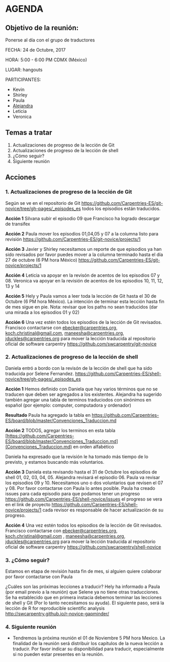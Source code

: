 # AGENDA
                                                            
## Objetivo de la reunión: 
Ponerse al día con el grupo de traductores
    
    
FECHA: 24 de Octubre, 2017

HORA: 5:00 - 6:00 PM CDMX (México)

LUGAR: hangouts

PARTICIPANTES:

 - Kevin
 - Shirley
 - Paula
 - [Alejandra](http://github.com/agbeltran)
 - Leticia
 - Veronica
 
## Temas a tratar

 1. Actualizaciones de progreso de la lección de Git 
 2. Actualizaciones de progreso de la lección de shell
 3. ¿Cómo seguir?
 4. Siguiente reunión
 
## Acciones

### 1. Actualizaciones de progreso de la lección de Git 

Según se ve en el repositorio de Git https://github.com/Carpentries-ES/git-novice/tree/gh-pages/_episodes_es todos los 
episodios están traducidos. 

**Acción 1** Silvana subir el episodio 09 que Francisco ha logrado descargar de transifex

**Acción 2** Paula mover los episodios 01,04,05 y 07 a la columna listo para revisión 
https://github.com/Carpentries-ES/git-novice/projects/1

**Acción 3** Javier y Shirley necesitamos un reporte de que episodios ya han sido revisados
por favor puedes mover a la columna terminado hasta el día 27 de octubre (6 PM hora México)
https://github.com/Carpentries-ES/git-novice/projects/1

**Acción 4** Leticia va apoyar en la revisón de acentos de los episodios 07 y 08. Veronica va apoyar en la revisión 
de acentos de los episodios 10, 11, 12, 13 y 14

**Acción 5** Hely y Paula vamos a leer toda la lección de Git hasta el 30 de Octubre (6 PM hora México). 
La intención de terminar esta lección hasta fin de mes sigue en pie. Nota: revisar que los paths no sean traducidos 
(dar una mirada a los episodios 01 y 02)

**Acción 6** Una vez estén todos los episodios de la lección de Git revisados. Francisco contactarse con ebecker@carpentries.org, koch.christinal@gmail.com, maneesha@carpentries.org, jduckles@carpentries.org para mover la lección traducida al repositorio oficial de software carpentry https://github.com/swcarpentry/git-novice

### 2. Actualizaciones de progreso de la lección de shell

 Daniela entró a bordo con la revisón de la lección de shell que ha sido traducida por Selene Fernandez. 
 https://github.com/Carpentries-ES/shell-novice/tree/gh-pages/_episodes_es
 
 **Acción 1** Hemos definido con Daniela que hay varios términos que no se traducen que deben ser agregados a los existentes. 
 Alejandra ha sugerido también agregar una tabla de terminos traduciodos con sinónimos en español (por ejemplo: computer, 
 computadora y ordenador)
 
 **Resultado** Paula ha agregado la tabla en https://github.com/Carpentries-ES/board/blob/master/Convenciones_Traduccion.md
 
 **Acción 2** TODOS, agregar los terminos en esta tabla [https://github.com/Carpentries-ES/board/blob/master/Convenciones_Traduccion.md](Convenciones_Traduccion.md) en orden alfabético
 
 Daniela ha expresado que la revisión le ha tomado más tiempo de lo previsto, y estamos buscando más voluntarios.
 
 **Acción 3** Daniela esta revisando hasta el 31 de Octubre los episodios de shell 01, 02, 03, 04, 05. Alejandra revisará el 
 episodio 06. Paula va revisar los episodios 09 y 10. Necesitamos uno o dos voluntarios que revisen el 07 y 08. Por favor 
 contactarse con Paula lo antes posible. Paula ha creado issues para cada episodio para que podamos tener un progreso 
 https://github.com/Carpentries-ES/shell-novice/issues el progreso se vera en el link de proyecto https://github.com/Carpentries-ES/shell-novice/projects/1 cada revisor es responsable de hacer actualización de su progreso.
 
 **Acción 4** Una vez estén todos los episodios de la lección de Git revisados. Francisco contactarse con 
ebecker@carpentries.org, koch.christinal@gmail.com , maneesha@carpentries.org, jduckles@carpentries.org para mover la lección traducida al repositorio 
oficial de software carpentry https://github.com/swcarpentry/shell-novice
  
  ### 3. ¿Cómo seguir?
  
 Estamos en etapa de revisión hasta fin de mes, si alguien quiere colaborar por favor contactarse con Paula
  
 ¿Cuáles son las próximas lecciones a traducir?
 Hely ha informado a Paula (por email previo a la reunión) que Selene ya no tiene otras traducciones. Se ha establecido que en primera instacia debemos terminar las lecciones de shell y Git (Por lo tanto necesitamos su ayuda).
  El siguiente paso, será la lección de R for reproducible scientific analysis http://swcarpentry.github.io/r-novice-gapminder/
  
  ### 4. Siguiente reunión
  
  - Tendremos la próxima reunión el 01 de Noviembre 5 PM hora Mexico. La finalidad de la reunión será distribuir los capítulos de la nueva lección a traducir. Por favor indicar su disponibilidad para traducir, especialmente si no pueden estar presentes en la reunión. 
  
  
